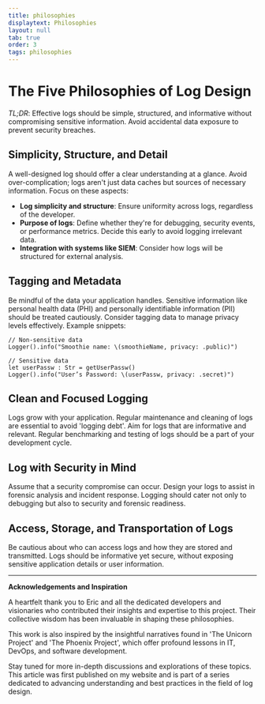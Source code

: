```yaml
---
title: philosophies
displaytext: Philosophies
layout: null
tab: true
order: 3
tags: philosophies
---
```

# The Five Philosophies of Log Design

*TL;DR*: Effective logs should be simple, structured, and informative without compromising sensitive information. Avoid accidental data exposure to prevent security breaches.

## Simplicity, Structure, and Detail

A well-designed log should offer a clear understanding at a glance. Avoid over-complication; logs aren't just data caches but sources of necessary information. Focus on these aspects:

- **Log simplicity and structure**: Ensure uniformity across logs, regardless of the developer.
- **Purpose of logs**: Define whether they're for debugging, security events, or performance metrics. Decide this early to avoid logging irrelevant data.
-  **Integration with systems like SIEM**: Consider how logs will be structured for external analysis.

## Tagging and Metadata

Be mindful of the data your application handles. Sensitive information like personal health data (PHI) and personally identifiable information (PII) should be treated cautiously. Consider tagging data to manage privacy levels effectively. Example snippets:

```plaintext
// Non-sensitive data
Logger().info("Smoothie name: \(smoothieName, privacy: .public)")

// Sensitive data
let userPassw : Str = getUserPassw()
Logger().info("User’s Password: \(userPassw, privacy: .secret)")
```

##  Clean and Focused Logging

Logs grow with your application. Regular maintenance and cleaning of logs are essential to avoid 'logging debt'. Aim for logs that are informative and relevant. Regular benchmarking and testing of logs should be a part of your development cycle.

## Log with Security in Mind

Assume that a security compromise can occur. Design your logs to assist in forensic analysis and incident response. Logging should cater not only to debugging but also to security and forensic readiness.

##  Access, Storage, and Transportation of Logs

Be cautious about who can access logs and how they are stored and transmitted. Logs should be informative yet secure, without exposing sensitive application details or user information.

---


 **Acknowledgements and Inspiration**

A heartfelt thank you to Eric and all the dedicated developers and visionaries who contributed their insights and expertise to this project. Their collective wisdom has been invaluable in shaping these philosophies.

 This work is also inspired by the insightful narratives found in 'The Unicorn Project' and 'The Phoenix Project', which offer profound lessons in IT, DevOps, and software development.

Stay tuned for more in-depth discussions and explorations of these topics. This article was first published on my website and is part of a series dedicated to advancing understanding and best practices in the field of log design.


